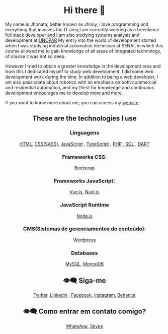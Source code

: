 <h1 align="center">
    Hi there 👋 
</h1>
My name is Jhonata, better known as Jhony, i love programming and everything that involves the IT area,I am currently working as a freenlance full stack developer and I am also studying systems analysis and development at <a href="http://unopar.br/">UNOPAR</a> My entry into the world of development started when I was studying industrial automation technician at SENAI, in which this course allowed me to gain knowledge of all areas of integrated technology, of course it was not so deep. 

However I tried to obtain a greater knowledge in the development area and from this I dedicated myself to study web development, I did some web development work during the time. In addition to being a web developer, I am also passionate about robotics with an emphasis on both commercial and residential automation, and my thirst for knowledge and continuous development encourages me to develop more and more.

If you want to know more about me, you can access my  <a href="https://jhonyaraujo.netlify.app/" align="center">website</a>

<h2 align="center">
    These are the technologies I use 
</h2>

<h3 align="center">
    Linguagens
</h3>
<div align="center">
  <a href="https://developer.mozilla.org/pt-BR/docs/Web/HTML" align="center">HTML</a>,
      <a href="https://developer.mozilla.org/pt-BR/docs/Web/CSS" align="center">CSS(SASS)</a>,
        <a href="https://developer.mozilla.org/pt-BR/docs/Web/JavaScript" align="center">JavaScript</a>
 ,
           <a href="https://www.typescriptlang.org/" align="center">TypeScript</a>
 ,
             <a href="https://www.typescriptlang.org/" align="center">PHP</a>
 ,
                 <a href="https://www.typescriptlang.org/" align="center">SQL</a>
 ,
                     <a href="https://www.typescriptlang.org/" align="center">DART</a>
 <br/>
</div>

 <h3 align="center">
   Frameworks CSS:
</h3>
<div align="center">
<a href="https://getbootstrap.com/" align="center">Bootstrap</a>
</div>

<h3 align="center">
   Frameworks JavaScript:
</h3>
<div align="center"> 
    <a href="https://vuejs.org/" align="center">Vue.js</a>,
  <a href="https://nuxtjs.org/" align="center">Nuxt.js</a>
</div>

<h3 align="center">
   JavaScript Runtime
</h3>
<div align="center">
  <a href="https://nodejs.org/en/" align="center">Node.js</a>
 <br/>
</div>

 <h3 align="center">
    CMS(Sistemas de gerenciamentos de conteúdo):
</h3>
<div align="center">
 <a href="https://wordpress.org/" align="center">Wordpress</a>
</div>

<h3 align="center">
   Databases
</h3>
<div align="center"> 
    <a href="https://www.mysql.com/" align="center">MySQL</a>,
        <a href="https://www.mongodb.com/" align="center">MongoDB</a>
 <br/>
</div>

<h2 align="center">
    👁‍🗨 Siga-me
</h2>

<div align="center">
<a href="https://twitter.com/JhonyAraujoDev" align="center">Twitter</a>,
<a href="https://www.linkedin.com/in/jhonatavinicius2488/">Linkedin</a>
,
<a href="https://www.facebook.com/jhony.araujo.dev/">Facebook</a>,
<a href="https://www.instagram.com/jhonyaraujo_oficial/">Instagram</a>,
<a href="https://www.behance.net/jhonyaraujo">Behance</a>
</div>

<h2 align="center">
    👁‍🗨 Como entrar em contato comigo?  
</h2>
<div align="center">
<a href="https://api.whatsapp.com/send?phone=5581983708177">WhatsApp</a>,
<a href="https://join.skype.com/invite/v9azzgZrhpWh">Skype</a>
</div>




